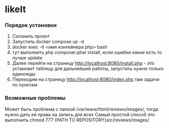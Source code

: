 # likeIt
### Порядок установки
1. Склонить проект
1. Запустить docker compose up -d
1. docker exec -it <имя контейнера php> bash
  1. тут выполнить php composer.phar install, если ошибки какие есть то лучше update
1. Далее перейти на страницу [http://localhost:8080/install.php](http://localhost:8080/install.php) - это установит таблицу для дальнейшей работы, запустить нужно только единожды
1. Переходим на страницу [http://localhost:8080/index.php](http://localhost:8080/) там задачи по пунктам

### Возможные проблемы
Может быть проблема с папкой /var/www/html/reviews/images/, тогда нужно дать ей права на запись для всех 
Самый простой способ это выполнить chmod 777 {PATH TO REPOSITORY}src/reviews/images/ 
